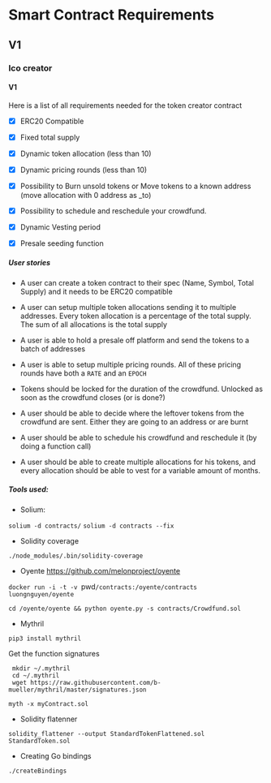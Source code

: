 # Smart Contract Requirements


## V1

### Ico creator

#### V1

Here is a list of all requirements needed for the token creator contract

- [X] ERC20 Compatible

- [X] Fixed total supply

- [X] Dynamic token allocation (less than 10)

- [X] Dynamic pricing rounds (less than 10)

- [X] Possibility to Burn unsold tokens or Move tokens to a known address (move allocation with 0 address as _to)

- [X] Possibility to schedule and reschedule your crowdfund.

- [X] Dynamic Vesting period

- [X] Presale seeding function


##### User stories

- A user can create a token contract to their spec (Name, Symbol, Total Supply) and it needs to be ERC20 compatible

- A user can setup multiple token allocations sending it to multiple addresses. Every token allocation is a percentage of the total supply. The sum of all allocations is the total supply

- A user is able to hold a presale off platform and send the tokens to a batch of addresses

- A user is able to setup multiple pricing rounds. All of these pricing rounds have both a `RATE` and an `EPOCH`

- Tokens should be locked for the duration of the crowdfund. Unlocked as soon as the crowdfund closes (or is done?)

- A user should be able to decide where the leftover tokens from the crowdfund are sent. Either they are going to an address or are burnt

- A user should be able to schedule his crowdfund and reschedule it (by doing a function call)

- A user should be able to create multiple allocations for his tokens, and every allocation should be able to vest for a variable amount of months.


##### Tools used:

- Solium:

`solium -d contracts/`
`solium -d contracts --fix`

- Solidity coverage

`./node_modules/.bin/solidity-coverage`

- Oyente https://github.com/melonproject/oyente

`docker run -i -t -v `pwd`/contracts:/oyente/contracts luongnguyen/oyente`

`cd /oyente/oyente && python oyente.py -s contracts/Crowdfund.sol`

- Mythril

`pip3 install mythril`

Get the function signatures

```
 mkdir ~/.mythril
 cd ~/.mythril
 wget https://raw.githubusercontent.com/b-mueller/mythril/master/signatures.json
 ```


 `myth -x myContract.sol`

 - Solidity flatenner

 `solidity_flattener --output StandardTokenFlattened.sol StandardToken.sol`

 - Creating Go bindings

 `./createBindings`

